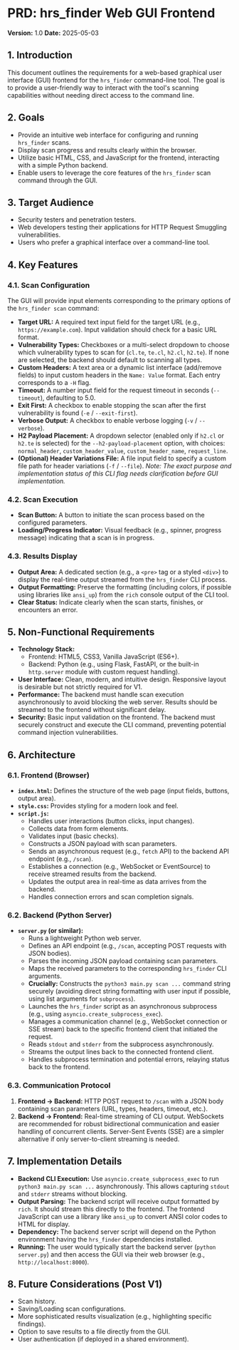 # PRD: hrs_finder Web GUI Frontend

**Version:** 1.0
**Date:** 2025-05-03

## 1. Introduction

This document outlines the requirements for a web-based graphical user interface (GUI) frontend for the `hrs_finder` command-line tool. The goal is to provide a user-friendly way to interact with the tool's scanning capabilities without needing direct access to the command line.

## 2. Goals

*   Provide an intuitive web interface for configuring and running `hrs_finder` scans.
*   Display scan progress and results clearly within the browser.
*   Utilize basic HTML, CSS, and JavaScript for the frontend, interacting with a simple Python backend.
*   Enable users to leverage the core features of the `hrs_finder` scan command through the GUI.

## 3. Target Audience

*   Security testers and penetration testers.
*   Web developers testing their applications for HTTP Request Smuggling vulnerabilities.
*   Users who prefer a graphical interface over a command-line tool.

## 4. Key Features

### 4.1. Scan Configuration

The GUI will provide input elements corresponding to the primary options of the `hrs_finder scan` command:

*   **Target URL:** A required text input field for the target URL (e.g., `https://example.com`). Input validation should check for a basic URL format.
*   **Vulnerability Types:** Checkboxes or a multi-select dropdown to choose which vulnerability types to scan for (`cl.te`, `te.cl`, `h2.cl`, `h2.te`). If none are selected, the backend should default to scanning all types.
*   **Custom Headers:** A text area or a dynamic list interface (add/remove fields) to input custom headers in the `Name: Value` format. Each entry corresponds to a `-H` flag.
*   **Timeout:** A number input field for the request timeout in seconds (`--timeout`), defaulting to 5.0.
*   **Exit First:** A checkbox to enable stopping the scan after the first vulnerability is found (`-e` / `--exit-first`).
*   **Verbose Output:** A checkbox to enable verbose logging (`-v` / `--verbose`).
*   **H2 Payload Placement:** A dropdown selector (enabled only if `h2.cl` or `h2.te` is selected) for the `--h2-payload-placement` option, with choices: `normal_header`, `custom_header_value`, `custom_header_name`, `request_line`.
*   **(Optional) Header Variations File:** A file input field to specify a custom file path for header variations (`-f` / `--file`). *Note: The exact purpose and implementation status of this CLI flag needs clarification before GUI implementation.*

### 4.2. Scan Execution

*   **Scan Button:** A button to initiate the scan process based on the configured parameters.
*   **Loading/Progress Indicator:** Visual feedback (e.g., spinner, progress message) indicating that a scan is in progress.

### 4.3. Results Display

*   **Output Area:** A dedicated section (e.g., a `<pre>` tag or a styled `<div>`) to display the real-time output streamed from the `hrs_finder` CLI process.
*   **Output Formatting:** Preserve the formatting (including colors, if possible using libraries like `ansi_up`) from the `rich` console output of the CLI tool.
*   **Clear Status:** Indicate clearly when the scan starts, finishes, or encounters an error.

## 5. Non-Functional Requirements

*   **Technology Stack:**
    *   Frontend: HTML5, CSS3, Vanilla JavaScript (ES6+).
    *   Backend: Python (e.g., using Flask, FastAPI, or the built-in `http.server` module with custom request handling).
*   **User Interface:** Clean, modern, and intuitive design. Responsive layout is desirable but not strictly required for V1.
*   **Performance:** The backend must handle scan execution asynchronously to avoid blocking the web server. Results should be streamed to the frontend without significant delay.
*   **Security:** Basic input validation on the frontend. The backend must securely construct and execute the CLI command, preventing potential command injection vulnerabilities.

## 6. Architecture

### 6.1. Frontend (Browser)

*   **`index.html`:** Defines the structure of the web page (input fields, buttons, output area).
*   **`style.css`:** Provides styling for a modern look and feel.
*   **`script.js`:**
    *   Handles user interactions (button clicks, input changes).
    *   Collects data from form elements.
    *   Validates input (basic checks).
    *   Constructs a JSON payload with scan parameters.
    *   Sends an asynchronous request (e.g., `fetch` API) to the backend API endpoint (e.g., `/scan`).
    *   Establishes a connection (e.g., WebSocket or EventSource) to receive streamed results from the backend.
    *   Updates the output area in real-time as data arrives from the backend.
    *   Handles connection errors and scan completion signals.

### 6.2. Backend (Python Server)

*   **`server.py` (or similar):**
    *   Runs a lightweight Python web server.
    *   Defines an API endpoint (e.g., `/scan`, accepting POST requests with JSON bodies).
    *   Parses the incoming JSON payload containing scan parameters.
    *   Maps the received parameters to the corresponding `hrs_finder` CLI arguments.
    *   **Crucially:** Constructs the `python3 main.py scan ...` command string securely (avoiding direct string formatting with user input if possible, using list arguments for `subprocess`).
    *   Launches the `hrs_finder` script as an asynchronous subprocess (e.g., using `asyncio.create_subprocess_exec`).
    *   Manages a communication channel (e.g., WebSocket connection or SSE stream) back to the specific frontend client that initiated the request.
    *   Reads `stdout` and `stderr` from the subprocess asynchronously.
    *   Streams the output lines back to the connected frontend client.
    *   Handles subprocess termination and potential errors, relaying status back to the frontend.

### 6.3. Communication Protocol

1.  **Frontend -> Backend:** HTTP POST request to `/scan` with a JSON body containing scan parameters (URL, types, headers, timeout, etc.).
2.  **Backend -> Frontend:** Real-time streaming of CLI output. WebSockets are recommended for robust bidirectional communication and easier handling of concurrent clients. Server-Sent Events (SSE) are a simpler alternative if only server-to-client streaming is needed.

## 7. Implementation Details

*   **Backend CLI Execution:** Use `asyncio.create_subprocess_exec` to run `python3 main.py scan ...` asynchronously. This allows capturing `stdout` and `stderr` streams without blocking.
*   **Output Parsing:** The backend script will receive output formatted by `rich`. It should stream this directly to the frontend. The frontend JavaScript can use a library like `ansi_up` to convert ANSI color codes to HTML for display.
*   **Dependency:** The backend server script will depend on the Python environment having the `hrs_finder` dependencies installed.
*   **Running:** The user would typically start the backend server (`python server.py`) and then access the GUI via their web browser (e.g., `http://localhost:8000`).

## 8. Future Considerations (Post V1)

*   Scan history.
*   Saving/Loading scan configurations.
*   More sophisticated results visualization (e.g., highlighting specific findings).
*   Option to save results to a file directly from the GUI.
*   User authentication (if deployed in a shared environment).

